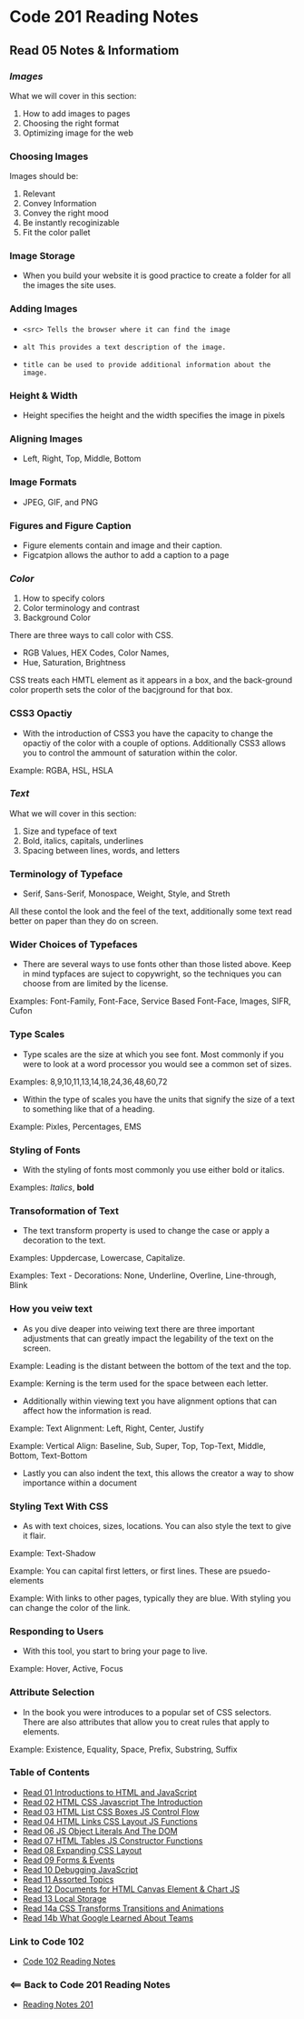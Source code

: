 # Code 201 Reading Notes

## Read 05 Notes & Informatiom

### ***Images***
What we will cover in this section:
 1. How to add images to pages
 2. Choosing the right format
 3. Optimizing image for the web

### Choosing Images
Images should be:
1. Relevant
2. Convey Information
3. Convey the right mood
4. Be instantly recoginizable
5. Fit the color pallet

### Image Storage
- When you build your website it is good practice to create a folder for all the images the site uses.

### Adding Images
- `<src> Tells the browser where it can find the image`

- `alt This provides a text description of the image.`

- `title can be used to provide additional information about the image.`

### Height & Width
- Height specifies the height and the width specifies the image in pixels

### Aligning Images
- Left, Right, Top, Middle, Bottom

### Image Formats
- JPEG, GIF, and PNG

### Figures and Figure Caption
- Figure elements contain and image and their caption.
- Figcatpion allows the author to add a caption to a page

### ***Color***
 1. How to specify colors
 2. Color terminology and contrast
 3. Background Color

 There are three ways to call color with CSS.
 - RGB Values, HEX Codes, Color Names, 
 - Hue, Saturation, Brightness

CSS treats each HMTL element as it appears in a box, and the back-ground color properth sets the color of the bacjground for that box.

### CSS3 Opactiy
- With the introduction of CSS3 you have the capacity to change the opactiy of the color with a couple of options. Additionally CSS3 allows you to control the ammount of saturation within the color.

Example: RGBA, HSL, HSLA

### ***Text***
What we will cover in this section:
 1. Size and typeface of text
 2. Bold, italics, capitals, underlines
 3. Spacing between lines, words, and letters

### Terminology of Typeface
- Serif, Sans-Serif, Monospace, Weight, Style, and Streth

All these contol the look and the feel of the text, additionally some text read better on paper than they do on screen. 

### Wider Choices of Typefaces
- There are several ways to use fonts other than those listed above. Keep in mind typfaces are suject to copywright, so the techniques you can choose from are limited by the license. 

Examples: Font-Family, Font-Face, Service Based Font-Face, Images, SIFR, Cufon

### Type Scales
- Type scales are the size at which you see font. Most commonly if you were to look at a word processor you would see a common set of sizes.

Examples: 8,9,10,11,13,14,18,24,36,48,60,72

- Within the type of scales you have the units that signify the size of a text to something like that of a heading.

Example: Pixles, Percentages, EMS

### Styling of Fonts
- With the styling of fonts most commonly you use either bold or italics.

Examples: *Italics*, **bold**

### Transoformation of Text
- The text transform property is used to change the case or apply a decoration to the text.

Examples: Uppdercase, Lowercase, Capitalize.

Examples: Text - Decorations: None, Underline, Overline, Line-through, Blink

### How you veiw text 
- As you dive deaper into veiwing text there are three important adjustments that can greatly impact the legability of the text on the screen.

Example: Leading is the distant between the bottom of the text and the top.

Example: Kerning is the term used for the space between each letter. 

- Additionally within viewing text you have alignment options that can affect how the information is read.

Example: Text Alignment: Left, Right, Center, Justify

Example: Vertical Align: Baseline, Sub, Super, Top, Top-Text, Middle, Bottom, Text-Bottom

- Lastly you can also indent the text, this allows the creator a way to show importance within a document

### Styling Text With CSS
- As with text choices, sizes, locations. You can also style the text to give it flair.

Example: Text-Shadow

Example: You can capital first letters, or first lines. These are psuedo-elements

Example: With links to other pages, typically they are blue. With styling you can change the color of the link. 

### Responding to Users
- With this tool, you start to bring your page to live. 

Example: Hover, Active, Focus

### Attribute Selection
- In the book you were introduces to a popular set of CSS selectors. There are also attributes that allow you to creat rules that apply to elements. 

Example: Existence, Equality, Space, Prefix, Substring, Suffix


### Table of Contents
- [Read 01 Introductions to HTML and JavaScript](Read01.md)
- [Read 02 HTML CSS Javascript The Introduction](Read02.md)
- [Read 03 HTML List CSS Boxes JS Control Flow](Read03.md)
- [Read 04 HTML Links CSS Layout JS Functions](Read04.md)
- [Read 06 JS Object Literals And The DOM](Read06.md)
- [Read 07 HTML Tables JS Constructor Functions](Read07.md)
- [Read 08 Expanding CSS Layout](Read08.md)
- [Read 09 Forms & Events](Read09.md)
- [Read 10 Debugging JavaScript](Read10.md)
- [Read 11 Assorted Topics](Read11.md)
- [Read 12 Documents for HTML Canvas Element & Chart JS](Read12.md)
- [Read 13 Local Storage](Read13.md)
- [Read 14a CSS Transforms Transitions and Animations](Read14A.md)
- [Read 14b What Google Learned About Teams](Read14A.md)

### Link to Code 102
- [Code 102 Reading Notes](https://jtaisey389.github.io/reading-notes/)

### <== Back to Code 201 Reading Notes
- [Reading Notes 201](https://jtaisey389.github.io/reading-notes201.md/)

